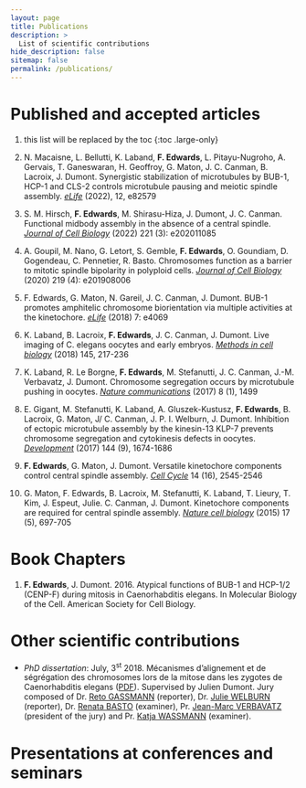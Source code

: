 ```yaml
---
layout: page
title: Publications
description: >
  List of scientific contributions
hide_description: false
sitemap: false
permalink: /publications/
---
```



# Published and accepted articles

1. this list will be replaced by the toc
{:toc .large-only}

9. N. Macaisne, L. Bellutti, K. Laband, **F. Edwards**, L. Pitayu-Nugroho, A. Gervais, T. Ganeswaran, 
H. Geoffroy, G. Maton, J. C. Canman, B. Lacroix, J. Dumont. Synergistic stabilization of 
microtubules by BUB-1, HCP-1 and CLS-2 controls microtubule pausing and meiotic spindle assembly. 
[*eLife*](https://elifesciences.org/articles/82579#downloads) (2022), 12, e82579

8. S. M. Hirsch, **F. Edwards**, M. Shirasu-Hiza, J. Dumont, J. C. Canman. Functional midbody assembly 
in the absence of a central spindle.
[*Journal of Cell Biology*](https://rupress.org/jcb/article/221/3/e202011085/212948/Functional-midbody-assembly-in-the-absence-of-a) (2022)
221 (3): e202011085

7. A. Goupil, M. Nano, G. Letort, S. Gemble, **F. Edwards**, O. Goundiam, D. Gogendeau, C. Pennetier, R. Basto.
Chromosomes function as a barrier to mitotic spindle bipolarity in polyploid cells.
[*Journal of Cell Biology*](https://rupress.org/jcb/article/219/4/e201908006/133854/Chromosomes-function-as-a-barrier-to-mitotic) (2020)
219 (4): e201908006

6. F. Edwards, G. Maton, N. Gareil, J. C. Canman, J. Dumont.
BUB-1 promotes amphitelic chromosome biorientation via multiple activities at the kinetochore.
[*eLife*](https://elifesciences.org/articles/40690) (2018) 7: e4069

5. K. Laband, B. Lacroix, **F. Edwards**, J. C. Canman, J. Dumont.
Live imaging of C. elegans oocytes and early embryos.
[*Methods in cell biology*](https://www.sciencedirect.com/science/article/abs/pii/S0091679X18300256) (2018) 145, 217-236

4. K. Laband, R. Le Borgne, **F. Edwards**, M. Stefanutti, J. C. Canman, J.-M. Verbavatz, J. Dumont.
Chromosome segregation occurs by microtubule pushing in oocytes.
[*Nature communications*](https://www.nature.com/articles/s41467-017-01539-8) (2017) 8 (1), 1499

3. E. Gigant, M. Stefanutti, K. Laband, A. Gluszek-Kustusz, **F. Edwards**, B. Lacroix, G. Maton, J/ C. Canman, J. P. I. Welburn, J. Dumont.
Inhibition of ectopic microtubule assembly by the kinesin-13 KLP-7 prevents chromosome segregation and cytokinesis defects in oocytes.
[*Development*](https://journals.biologists.com/dev/article/144/9/1674/48430) (2017) 144 (9), 1674-1686

2. **F. Edwards**, G. Maton, J. Dumont.
Versatile kinetochore components control central spindle assembly.
[*Cell Cycle*](https://www.tandfonline.com/doi/full/10.1080/15384101.2015.1062329) 14 (16), 2545-2546

1. G. Maton, F. Edwards, B. Lacroix, M. Stefanutti, K. Laband, T. Lieury, T. Kim, J. Espeut, Julie. C. Canman, J. Dumont.
Kinetochore components are required for central spindle assembly.
[*Nature cell biology*](https://www.ncbi.nlm.nih.gov/pmc/articles/PMC4636119/) (2015) 17 (5), 697-705


# Book Chapters 

1. **F. Edwards**, J. Dumont. 2016. Atypical functions of BUB-1 and HCP-1/2 (CENP-F) during mitosis in Caenorhabditis elegans. In Molecular Biology of the Cell. American Society for Cell Biology.

# Other scientific contributions

- *PhD dissertation*: July, 3<sup>st</sup> 2018. Mécanismes d’alignement et de ségrégation des chromosomes 
lors de la mitose dans les zygotes de Caenorhabditis elegans ([PDF](https://wo.app.u-paris.fr/cgi-bin/WebObjects/TheseWeb.woa/3/wo/aPLBpeWEW3QthwqRFGatv0/3.0.0.14.1.3.1.5.0.1.1.1.11.23.2.7.1.1.1.1.1.3.1)). 
Supervised by Julien Dumont. Jury composed of 
Dr. [Reto GASSMANN](https://scholar.google.com/citations?user=ZRW58RoAAAAJ&hl=en) (reporter), 
Dr. [Julie WELBURN](https://scholar.google.com/citations?user=HfNaicsAAAAJ&hl=en) (reporter), 
Dr. [Renata BASTO](https://curie.fr/equipe/basto) (examiner), 
Pr. [Jean-Marc VERBAVATZ](https://www.ijm.fr/recherche/jackson-verbavatz-lab-vf/) (president of the jury) and 
Pr. [Katja WASSMANN](https://www.ijm.fr/recherche/wassmann-lab-vf/) (examiner).

# Presentations at conferences and seminars
